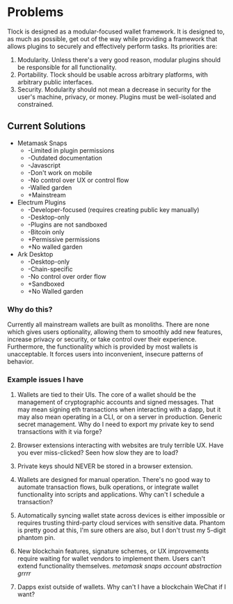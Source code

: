 # Problems

Tlock is designed as a modular-focused wallet framework.  It is designed to, as much as possible, get out of the way while providing a framework that allows plugins to securely and effectively perform tasks.  Its priorities are:
1. Modularity.  Unless there's a very good reason, modular plugins should be responsible for all functionality.
2. Portability.  Tlock should be usable across arbitrary platforms, with arbitrary public interfaces.
3. Security.  Modularity should not mean a decrease in security for the user's machine, privacy, or money.  Plugins must be well-isolated and constrained.

## Current Solutions

- Metamask Snaps
  - -Limited in plugin permissions
  - -Outdated documentation
  - -Javascript
  - -Don't work on mobile
  - -No control over UX or control flow
  - -Walled garden
  - +Mainstream
- Electrum Plugins
  - -Developer-focused (requires creating public key manually)
  - -Desktop-only
  - -Plugins are not sandboxed
  - -Bitcoin only
  - +Permissive permissions
  - +No walled garden 
- Ark Desktop
  - -Desktop-only
  - -Chain-specific
  - -No control over order flow
  - +Sandboxed
  - +No Walled garden

### Why do this?

Currently all mainstream wallets are built as monoliths. There are none which gives users optionality, allowing them to smoothly add new features, increase privacy or security, or take control over their experience.  Furthermore, the functionality which is provided by most wallets is unacceptable.  It forces users into inconvenient, insecure patterns of behavior. 

### Example issues I have

1. Wallets are tied to their UIs.  The core of a wallet should be the management of cryptographic accounts and signed messages.  That may mean signing eth transactions when interacting with a dapp, but it may also mean operating in a CLI, or on a server in production.  Generic secret management.  Why do I need to export my private key to send transactions with it via forge?

2. Browser extensions interacting with websites are truly terrible UX.  Have you ever miss-clicked?  Seen how slow they are to load?

3. Private keys should NEVER be stored in a browser extension.

4. Wallets are designed for manual operation. There's no good way to automate transaction flows, bulk operations, or integrate wallet functionality into scripts and applications.  Why can't I schedule a transaction?

5. Automatically syncing wallet state across devices is either impossible or requires trusting third-party cloud services with sensitive data.  Phantom is pretty good at this, I'm sure others are also, but I don't trust my 5-digit phantom pin.

6. New blockchain features, signature schemes, or UX improvements require waiting for wallet vendors to implement them. Users can't extend functionality themselves.  *metamask snaps account abstraction grrrr*

7. Dapps exist outside of wallets.  Why can't I have a blockchain WeChat if I want? 